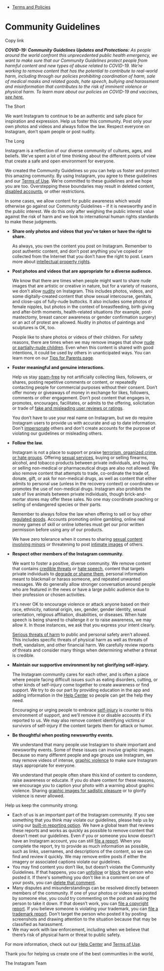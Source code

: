 *   [Terms and Policies](https://help.instagram.com/1417489251945243/?helpref=breadcrumb)

Community Guidelines
====================

Copy link

_**COVID-19: Community Guidelines Updates and Protections:** As people around the world confront this unprecedented public health emergency, we want to make sure that our Community Guidelines protect people from harmful content and new types of abuse related to COVID-19. We’re working to remove content that has the potential to contribute to real-world harm, including through our policies prohibiting coordination of harm, sale of medical masks and related goods, hate speech, bullying and harassment and misinformation that contributes to the risk of imminent violence or physical harm. To learn more about our policies on COVID-19 and vaccines, [see here.](https://help.instagram.com/697825587576762?helpref=faq_content)_

The Short

We want Instagram to continue to be an authentic and safe place for inspiration and expression. Help us foster this community. Post only your own photos and videos and always follow the law. Respect everyone on Instagram, don’t spam people or post nudity.

The Long

Instagram is a reflection of our diverse community of cultures, ages, and beliefs. We’ve spent a lot of time thinking about the different points of view that create a safe and open environment for everyone.

We created the Community Guidelines so you can help us foster and protect this amazing community. By using Instagram, you agree to these guidelines and our [Terms of Use](https://www.instagram.com/legal/terms). We’re committed to these guidelines and we hope you are too. Overstepping these boundaries may result in deleted content, [disabled accounts](https://help.instagram.com/366993040048856?helpref=faq_content), or other restrictions.

In some cases, we allow content for public awareness which would otherwise go against our Community Guidelines – if it is newsworthy and in the public interest. We do this only after weighing the public interest value against the risk of harm and we look to international human rights standards to make these judgments.

*   **Share only photos and videos that you’ve taken or have the right to share.**
    
    As always, you own the content you post on Instagram. Remember to post authentic content, and don’t post anything you’ve copied or collected from the Internet that you don’t have the right to post. Learn more about [intellectual property rights](https://help.instagram.com/126382350847838?helpref=faq_content).
    
*   **Post photos and videos that are appropriate for a diverse audience.**
    
    We know that there are times when people might want to share nude images that are artistic or creative in nature, but for a variety of reasons, we don’t allow [nudity](https://l.instagram.com/?u=https%3A%2F%2Fwww.facebook.com%2Fcommunitystandards%2Fadult_nudity_sexual_activity&e=AT34YQ2k-xzarUVWjOWi0fsAJjoGS8HrNKGZYi-Sn50wkLW1HhgUAiZMIeO6bteT47iGBGbYVSaQDfg1LcJfiXPrKWkEeYRVBhKbKgdllYmOYayoHADfuFkyoxFXm829uYxJgs4sLohij-urzkI5pp29YM_8GWVehftgbg) on Instagram. This includes photos, videos, and some digitally-created content that show sexual intercourse, genitals, and close-ups of fully-nude buttocks. It also includes some photos of female nipples, but photos in the context of breastfeeding, birth giving and after-birth moments, health-related situations (for example, post-mastectomy, breast cancer awareness or gender confirmation surgery) or an act of protest are allowed. Nudity in photos of paintings and sculptures is OK, too.
    
    People like to share photos or videos of their children. For safety reasons, there are times when we may remove images that show [nude or partially-nude children](https://l.instagram.com/?u=https%3A%2F%2Fwww.facebook.com%2Fcommunitystandards%2Fchild_nudity_sexual_exploitation&e=AT34YQ2k-xzarUVWjOWi0fsAJjoGS8HrNKGZYi-Sn50wkLW1HhgUAiZMIeO6bteT47iGBGbYVSaQDfg1LcJfiXPrKWkEeYRVBhKbKgdllYmOYayoHADfuFkyoxFXm829uYxJgs4sLohij-urzkI5pp29YM_8GWVehftgbg). Even when this content is shared with good intentions, it could be used by others in unanticipated ways. You can learn more on our [Tips for Parents page](https://help.instagram.com/154475974694511/?helpref=faq_content).
    
*   **Foster meaningful and genuine interactions.**
    
    Help us stay [spam-free](https://l.instagram.com/?u=https%3A%2F%2Fwww.facebook.com%2Fcommunitystandards%2Fspam&e=AT34YQ2k-xzarUVWjOWi0fsAJjoGS8HrNKGZYi-Sn50wkLW1HhgUAiZMIeO6bteT47iGBGbYVSaQDfg1LcJfiXPrKWkEeYRVBhKbKgdllYmOYayoHADfuFkyoxFXm829uYxJgs4sLohij-urzkI5pp29YM_8GWVehftgbg) by not artificially collecting likes, followers, or shares, posting repetitive comments or content, or repeatedly contacting people for commercial purposes without their consent. Don’t offer money or giveaways of money in exchange for likes, followers, comments or other engagement. Don’t post content that engages in, promotes, encourages, facilitates, or admits to the offering, solicitation or trade of [fake and misleading user reviews or ratings](https://l.instagram.com/?u=https%3A%2F%2Fwww.facebook.com%2Fcommunitystandards%2Ffraud_deception&e=AT34YQ2k-xzarUVWjOWi0fsAJjoGS8HrNKGZYi-Sn50wkLW1HhgUAiZMIeO6bteT47iGBGbYVSaQDfg1LcJfiXPrKWkEeYRVBhKbKgdllYmOYayoHADfuFkyoxFXm829uYxJgs4sLohij-urzkI5pp29YM_8GWVehftgbg).
    
    You don’t have to use your real name on Instagram, but we do require Instagram users to provide us with accurate and up to date information. Don't [impersonate](https://l.instagram.com/?u=https%3A%2F%2Fwww.facebook.com%2Fcommunitystandards%2Fmisrepresentation&e=AT34YQ2k-xzarUVWjOWi0fsAJjoGS8HrNKGZYi-Sn50wkLW1HhgUAiZMIeO6bteT47iGBGbYVSaQDfg1LcJfiXPrKWkEeYRVBhKbKgdllYmOYayoHADfuFkyoxFXm829uYxJgs4sLohij-urzkI5pp29YM_8GWVehftgbg) others and don't create accounts for the purpose of violating our guidelines or misleading others.
    
*   **Follow the law.**
    
    Instagram is not a place to support or praise [terrorism, organized crime, or hate groups](https://l.instagram.com/?u=https%3A%2F%2Fwww.facebook.com%2Fcommunitystandards%2Fdangerous_individuals_organizations&e=AT34YQ2k-xzarUVWjOWi0fsAJjoGS8HrNKGZYi-Sn50wkLW1HhgUAiZMIeO6bteT47iGBGbYVSaQDfg1LcJfiXPrKWkEeYRVBhKbKgdllYmOYayoHADfuFkyoxFXm829uYxJgs4sLohij-urzkI5pp29YM_8GWVehftgbg). Offering [sexual services](https://l.instagram.com/?u=https%3A%2F%2Fwww.facebook.com%2Fcommunitystandards%2Fsexual_solicitation&e=AT34YQ2k-xzarUVWjOWi0fsAJjoGS8HrNKGZYi-Sn50wkLW1HhgUAiZMIeO6bteT47iGBGbYVSaQDfg1LcJfiXPrKWkEeYRVBhKbKgdllYmOYayoHADfuFkyoxFXm829uYxJgs4sLohij-urzkI5pp29YM_8GWVehftgbg), buying or selling firearms, alcohol, and tobacco products between private individuals, and buying or selling non-medical or pharmaceutical drugs are also not allowed. We also remove content that attempts to trade, co-ordinate the trade of, donate, gift, or ask for non-medical drugs, as well as content that either admits to personal use (unless in the recovery context) or coordinates or promotes the use of non-medical drugs. Instagram also prohibits the sale of live animals between private individuals, though brick-and-mortar stores may offer these sales. No one may coordinate poaching or selling of endangered species or their parts.
    
    Remember to always follow the law when offering to sell or buy other [regulated goods](https://l.instagram.com/?u=https%3A%2F%2Fwww.facebook.com%2Fcommunitystandards%2Fregulated_goods&e=AT34YQ2k-xzarUVWjOWi0fsAJjoGS8HrNKGZYi-Sn50wkLW1HhgUAiZMIeO6bteT47iGBGbYVSaQDfg1LcJfiXPrKWkEeYRVBhKbKgdllYmOYayoHADfuFkyoxFXm829uYxJgs4sLohij-urzkI5pp29YM_8GWVehftgbg). Accounts promoting online gambling, online real money games of skill or online lotteries must get our prior written permission before using any of our products.
    
    We have zero tolerance when it comes to sharing [sexual content involving minors](https://l.instagram.com/?u=https%3A%2F%2Fwww.facebook.com%2Fcommunitystandards%2Fchild_nudity_sexual_exploitation&e=AT34YQ2k-xzarUVWjOWi0fsAJjoGS8HrNKGZYi-Sn50wkLW1HhgUAiZMIeO6bteT47iGBGbYVSaQDfg1LcJfiXPrKWkEeYRVBhKbKgdllYmOYayoHADfuFkyoxFXm829uYxJgs4sLohij-urzkI5pp29YM_8GWVehftgbg) or threatening to post [intimate images](https://l.instagram.com/?u=https%3A%2F%2Fwww.facebook.com%2Fcommunitystandards%2Fsexual_exploitation_adults&e=AT34YQ2k-xzarUVWjOWi0fsAJjoGS8HrNKGZYi-Sn50wkLW1HhgUAiZMIeO6bteT47iGBGbYVSaQDfg1LcJfiXPrKWkEeYRVBhKbKgdllYmOYayoHADfuFkyoxFXm829uYxJgs4sLohij-urzkI5pp29YM_8GWVehftgbg) of others.
    
*   **Respect other members of the Instagram community.**
    
    We want to foster a positive, diverse community. We remove content that contains [credible threats](https://l.instagram.com/?u=https%3A%2F%2Fwww.facebook.com%2Fcommunitystandards%2Fcredible_violence&e=AT34YQ2k-xzarUVWjOWi0fsAJjoGS8HrNKGZYi-Sn50wkLW1HhgUAiZMIeO6bteT47iGBGbYVSaQDfg1LcJfiXPrKWkEeYRVBhKbKgdllYmOYayoHADfuFkyoxFXm829uYxJgs4sLohij-urzkI5pp29YM_8GWVehftgbg) or [hate speech](https://l.instagram.com/?u=https%3A%2F%2Fwww.facebook.com%2Fcommunitystandards%2Fhate_speech&e=AT34YQ2k-xzarUVWjOWi0fsAJjoGS8HrNKGZYi-Sn50wkLW1HhgUAiZMIeO6bteT47iGBGbYVSaQDfg1LcJfiXPrKWkEeYRVBhKbKgdllYmOYayoHADfuFkyoxFXm829uYxJgs4sLohij-urzkI5pp29YM_8GWVehftgbg), content that targets private individuals to [degrade or shame them](https://l.instagram.com/?u=https%3A%2F%2Fwww.facebook.com%2Fcommunitystandards%2Fbullying&e=AT34YQ2k-xzarUVWjOWi0fsAJjoGS8HrNKGZYi-Sn50wkLW1HhgUAiZMIeO6bteT47iGBGbYVSaQDfg1LcJfiXPrKWkEeYRVBhKbKgdllYmOYayoHADfuFkyoxFXm829uYxJgs4sLohij-urzkI5pp29YM_8GWVehftgbg), personal information meant to blackmail or harass someone, and repeated unwanted messages. We do generally allow stronger conversation around people who are featured in the news or have a large public audience due to their profession or chosen activities.
    
    It's never OK to encourage violence or attack anyone based on their race, ethnicity, national origin, sex, gender, gender identity, sexual orientation, religious affiliation, disabilities, or diseases. When hate speech is being shared to challenge it or to raise awareness, we may allow it. In those instances, we ask that you express your intent clearly.
    
    [Serious threats of harm](https://l.instagram.com/?u=https%3A%2F%2Fwww.facebook.com%2Fcommunitystandards%2Fcredible_violence&e=AT34YQ2k-xzarUVWjOWi0fsAJjoGS8HrNKGZYi-Sn50wkLW1HhgUAiZMIeO6bteT47iGBGbYVSaQDfg1LcJfiXPrKWkEeYRVBhKbKgdllYmOYayoHADfuFkyoxFXm829uYxJgs4sLohij-urzkI5pp29YM_8GWVehftgbg) to public and personal safety aren't allowed. This includes specific threats of physical harm as well as threats of theft, vandalism, and other financial harm. We carefully review reports of threats and consider many things when determining whether a threat is credible.
    
*   **Maintain our supportive environment by not glorifying self-injury.**
    
    The Instagram community cares for each other, and is often a place where people facing difficult issues such as eating disorders, cutting, or other kinds of self-injury come together to create awareness or find support. We try to do our part by providing education in the app and adding information in the [Help Center](https://help.instagram.com/) so people can get the help they need.
    
    Encouraging or urging people to embrace [self-injury](https://l.instagram.com/?u=https%3A%2F%2Fwww.facebook.com%2Fcommunitystandards%2Fsuicide_self_injury_violence&e=AT34YQ2k-xzarUVWjOWi0fsAJjoGS8HrNKGZYi-Sn50wkLW1HhgUAiZMIeO6bteT47iGBGbYVSaQDfg1LcJfiXPrKWkEeYRVBhKbKgdllYmOYayoHADfuFkyoxFXm829uYxJgs4sLohij-urzkI5pp29YM_8GWVehftgbg) is counter to this environment of support, and we’ll remove it or disable accounts if it’s reported to us. We may also remove content identifying victims or survivors of self-injury if the content targets them for attack or humor.
    
*   **Be thoughtful when posting newsworthy events.**
    
    We understand that many people use Instagram to share important and newsworthy events. Some of these issues can involve graphic images. Because so many different people and age groups use Instagram, we may remove videos of intense, [graphic violence](https://l.instagram.com/?u=https%3A%2F%2Fwww.facebook.com%2Fcommunitystandards%2Fgraphic_violence&e=AT34YQ2k-xzarUVWjOWi0fsAJjoGS8HrNKGZYi-Sn50wkLW1HhgUAiZMIeO6bteT47iGBGbYVSaQDfg1LcJfiXPrKWkEeYRVBhKbKgdllYmOYayoHADfuFkyoxFXm829uYxJgs4sLohij-urzkI5pp29YM_8GWVehftgbg) to make sure Instagram stays appropriate for everyone.
    
    We understand that people often share this kind of content to condemn, raise awareness or educate. If you do share content for these reasons, we encourage you to caption your photo with a warning about graphic violence. Sharing [graphic images for sadistic pleasure](https://l.instagram.com/?u=https%3A%2F%2Fwww.facebook.com%2Fcommunitystandards%2Fcruel_insensitive&e=AT34YQ2k-xzarUVWjOWi0fsAJjoGS8HrNKGZYi-Sn50wkLW1HhgUAiZMIeO6bteT47iGBGbYVSaQDfg1LcJfiXPrKWkEeYRVBhKbKgdllYmOYayoHADfuFkyoxFXm829uYxJgs4sLohij-urzkI5pp29YM_8GWVehftgbg) or to glorify violence is never allowed.
    

Help us keep the community strong:

*   Each of us is an important part of the Instagram community. If you see something that you think may violate our guidelines, please help us by using our [built-in reporting option](https://help.instagram.com/165828726894770?helpref=faq_content). We have a global team that reviews these reports and works as quickly as possible to remove content that doesn’t meet our guidelines. Even if you or someone you know doesn’t have an Instagram account, you can still [file a report](https://help.instagram.com/contact/383679321740945). When you complete the report, try to provide as much information as possible, such as links, usernames, and descriptions of the content, so we can find and review it quickly. We may remove entire posts if either the imagery or associated captions violate our guidelines.
*   You may find content you don’t like, but doesn’t violate the Community Guidelines. If that happens, you can [unfollow](https://help.instagram.com/286340048138725?helpref=faq_content) or [block](https://help.instagram.com/426700567389543/?helpref=faq_content) the person who posted it. If there's something you don't like in a comment on one of your posts, you can [delete that comment](https://help.instagram.com/289098941190483?helpref=faq_content).
*   Many disputes and misunderstandings can be resolved directly between members of the community. If one of your photos or videos was posted by someone else, you could try commenting on the post and asking the person to take it down. If that doesn’t work, you can [file a copyright report](https://help.instagram.com/126382350847838?helpref=faq_content). If you believe someone is violating your trademark, you can [file a trademark report](https://help.instagram.com/222826637847963?helpref=faq_content). Don't target the person who posted it by posting screenshots and drawing attention to the situation because that may be classified as harassment.
*   We may work with law enforcement, including when we believe that there’s risk of physical harm or threat to public safety.

For more information, check out our [Help Center](https://help.instagram.com/) and [Terms of Use](https://l.instagram.com/?u=http%3A%2F%2Finstagram.com%2Flegal%2Fterms%2F%23&e=AT34YQ2k-xzarUVWjOWi0fsAJjoGS8HrNKGZYi-Sn50wkLW1HhgUAiZMIeO6bteT47iGBGbYVSaQDfg1LcJfiXPrKWkEeYRVBhKbKgdllYmOYayoHADfuFkyoxFXm829uYxJgs4sLohij-urzkI5pp29YM_8GWVehftgbg).

Thank you for helping us create one of the best communities in the world,

The Instagram Team